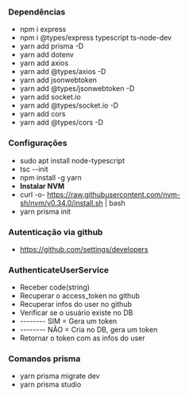 

### Dependências
- npm i express
- npm i @types/express typescript ts-node-dev
- yarn add prisma -D
- yarn add dotenv
- yarn add axios
- yarn add @types/axios -D
- yarn add jsonwebtoken
- yarn add @types/jsonwebtoken -D
- yarn add socket.io
- yarn add @types/socket.io -D
- yarn add cors
- yarn add @types/cors -D

### Configurações
- sudo apt install node-typescript
- tsc --init
- npm install -g yarn
- **Instalar NVM**
- curl -o- https://raw.githubusercontent.com/nvm-sh/nvm/v0.34.0/install.sh | bash
- yarn prisma init

### Autenticação via github
- https://github.com/settings/developers


### AuthenticateUserService

- Receber code(string)
- Recuperar o access_token no github
- Recuperar infos do user no github
- Verificar se o usuário existe no DB
- -------- SIM = Gera um token
- -------- NÃO = Cria no DB, gera um token
- Retornar o token com as infos do user


### Comandos prisma
- yarn prisma migrate dev
- yarn prisma studio
